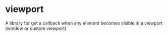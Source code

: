 # viewport
A library for get a callback when any element becomes visible in a viewport (window or custom viewport)
